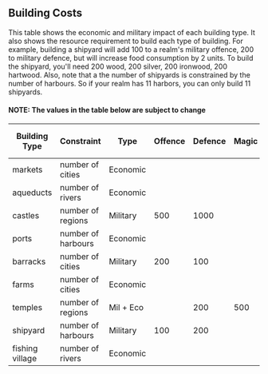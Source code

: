 ## Building Costs

This table shows the economic and military impact of each building type. It also shows the resource requirement to build each type of building. For example, building a shipyard will add 100 to a realm's military offence, 200 to military defence, but will increase food consumption by 2 units. To build the shipyard, you'll need 200 wood, 200 silver, 200 ironwood, 200 hartwood. Also, note that a the number of shipyards is constrained by the number of harbours. So if your realm has 11 harbors, you can only build 11 shipyards. 

#### NOTE: The values in the table below are subject to change


| Building Type   | Constraint         | Type      | Offence | Defence | Magic | Population | Food | 1-Wood | 3-Stone | 2-Coal | 13-Copper | 4-Obsidian | 6-Silver | 14-Ironwood | 12-Cold Iron | 5-Gold | 16-Hartwood | 12-Diamonds | 8-Sapphire | 21-Deep Crystal | 7-Ruby | 17-Ignium | 18-Ethereal Silica | 19-True Ice | 15-Twilight Quartz | 20-Alchemical Silver | 9-Adamantine | 10-Mithral | 22-Dragonhide |
|-----------------|--------------------|-----------|---------|---------|-------|------------|------|--------|---------|--------|-----------|------------|----------|-------------|--------------|--------|-------------|-------------|------------|-----------------|--------|-----------|--------------------|-------------|--------------------|----------------------|--------------|------------|---------------|
| markets         | number of cities   | Economic  |         |         |       | 2          |      | 300    | 300     |        |           |            | 300      |             |              | 300    |             |             |            |                 |        |           |                    |             |                    |                      |              |            |               |
| aqueducts       | number of rivers   | Economic  |         |         |       |            | 1    | 300    | 300     |        |           |            |          |             |              |        |             |             |            |                 |        |           |                    |             |                    |                      |              |            |               |
| castles         | number of regions  | Military  | 500     | 1000    |       |            | -8   | 1500   | 1500    | 1500   | 500       | 500        | 200      |             | 500          | 500    |             |             |            |                 | 200    | 100       | 10                 | 50          |                    | 10                   | 10           | 10         | 10            |
| ports           | number of harbours | Economic  |         |         |       | 1          | 2    | 600    |         | 600    |           |            |          | 100         |              |        |             | 100         | 100        |                 |        |           |                    |             |                    |                      |              |            |               |
| barracks        | number of cities   | Military  | 200     | 100     |       |            | -3   | 300    | 300     | 300    | 100       | 100        |          |             | 100          |        |             |             |            |                 |        |           |                    |             |                    |                      |              |            |               |
| farms           | number of cities   | Economic  |         |         |       |            | 2    | 200    | 200     | 200    |           |            |          |             |              | 200    |             |             |            |                 |        |           |                    |             |                    |                      |              |            |               |
| temples         | number of regions  | Mil + Eco |         | 200     | 500   | 1          |      | 500    |         |        | 500       |            |          |             | 50           | 200    |             | 100         | 100        | 100             | 100    | 100       | 100                |             | 50                 | 10                   | 10           | 10         | 10            |
| shipyard        | number of harbours | Military  | 100     | 200     |       |            | -2   | 200    |         |        |           |            | 200      | 200         |              |        | 200         |             |            |                 |        |           |                    |             |                    |                      |              |            |               |
| fishing village | number of rivers   | Economic  |         |         |       | 1          |      | 200    | 200     | 200    | 200       |            |          |             |              |        |             |             |            |                 |        |           |                    |             |                    |                      |              |            |               |
